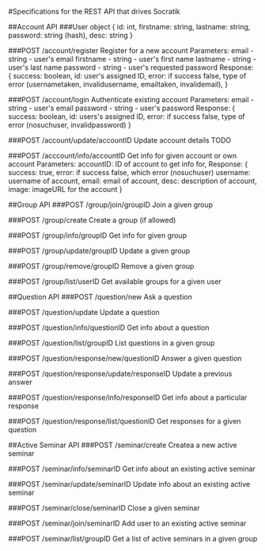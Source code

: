 #Specifications for the REST API that drives Socratik

##Account API
###User object
{
    id: int,
    firstname: string,
    lastname: string,
    password: string (hash),
    desc: string
}

###POST /account/register
Register for a new account
Parameters:
email - string - user's email
firstname - string - user's first name
lastname - string - user's last name
password - string - user's requested password
Response:
{
    success: boolean,
    id: user's assigned ID,
    error: if success false, type of error (usernametaken, invalidusername, emailtaken, invalidemail),
}

###POST /account/login
Authenticate existing account
Parameters:
email - string - user's email
password - string - user's password
Response:
{
    success: boolean,
    id: users's assigned ID,
    error: if success false, type of error (nosuchuser, invalidpassword)
}

###POST /account/update/accountID
Update account details
TODO

###POST /acccount/info/accountID
Get info for given account or own account
Parameters:
accountID: ID of account to get info for,
Response:
{
    success: true,
    error: if success false, which error (nosuchuser)
    username: username of account,
    email: email of account,
    desc: description of account,
    image: imageURL for the account
}



##Group API
###POST /group/join/groupID
Join a given group

###POST /group/create
Create a group (if allowed)

###POST /group/info/groupID
Get info for given group

###POST /group/update/groupID
Update a given group

###POST /group/remove/groupID
Remove a given group

###POST /group/list/userID
Get available groups for a given user



##Question API
###POST /question/new
Ask a question

###POST /question/update
Update a question

###POST /question/info/questionID
Get info about a question

###POST /question/list/groupID
List questions in a given group

###POST /question/response/new/questionID
Answer a given question

###POST /question/response/update/responseID
Update a previous answer

###POST /question/response/info/responseID
Get info about a particular response

###POST /question/response/list/questionID
Get responses for a given question



##Active Seminar API
###POST /seminar/create
Createa a new active seminar

###POST /seminar/info/seminarID
Get info about an existing active seminar

###POST /seminar/update/seminarID
Update info about an existing active seminar

###POST /seminar/close/seminarID
Close a given seminar

###POST /seminar/join/seminarID
Add user to an existing active seminar

###POST /seminar/list/groupID
Get a list of active seminars in a given group